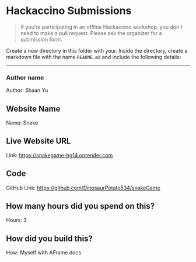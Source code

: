 # Hackaccino Submissions

> If you're participating in an offline Hackaccino workshop, you don't need to make a pull request. Please ask the organizer for a submission form.

Create a new directory in this folder with your. Inside the directory, create a markdown file with the name `README.md` and include the following details:

---

### Author name

Author: Shaan Yu

<!-- A name or nickname that you want to appear as the author of the website -->

## Website Name

Name: Snake

## Live Website URL

Link: https://snakegame-hg14.onrender.com

## Code

GitHub Link: https://github.com/DinosaurPotato534/snakeGame

## How many hours did you spend on this?

Hours: 3

## How did you build this?

How: Myself with AFrame docs
